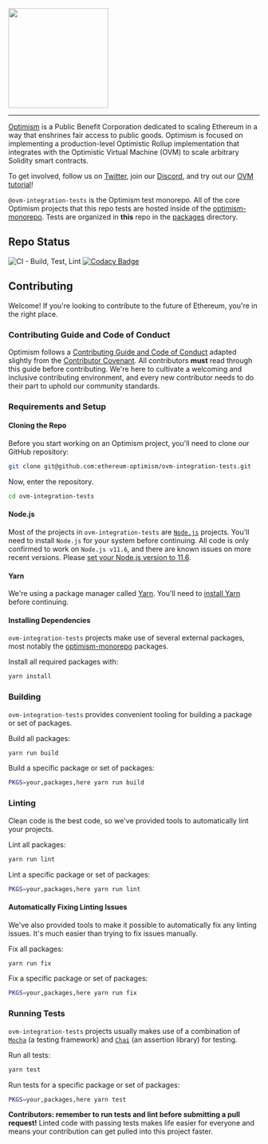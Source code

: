 <img src="https://i.imgur.com/258JDQy.jpg" width="200px" >

---

[Optimism](https://optimism.io/) is a Public Benefit Corporation dedicated to scaling Ethereum in a way that enshrines fair access to public goods. Optimism is focused on implementing a production-level Optimistic Rollup implementation that integrates with the Optimistic Virtual Machine (OVM) to scale arbitrary Solidity smart contracts.

To get involved, follow us on [Twitter](https://twitter.com/optimismPBC), join our [Discord](https://discordapp.com/invite/jrnFEvq), and try out our [OVM tutorial](https://github.com/ethereum-optimism/ERC20-Example)!

`@ovm-integration-tests` is the Optimism test monorepo.
All of the core Optimism projects that this repo tests are hosted inside of the [optimism-monorepo](https://github.com/ethereum-optimism/optimism-monorepo).
Tests are organized in **this** repo in the [packages](https://github.com/ethereum-optimism/ovm-integration-tests/tree/master/packages) directory.

## Repo Status
![CI - Build, Test, Lint](https://github.com/ethereum-optimism/ovm-integration-tests/workflows/CI%20-%20Build,%20Test,%20Lint/badge.svg?branch=master) [![Codacy Badge](https://api.codacy.com/project/badge/Grade/05852734abaf4567a864cdd19169d70b)](https://www.codacy.com/gh/ethereum-optimism/ovm-integration-tests?utm_source=github.com&amp;utm_medium=referral&amp;utm_content=ethereum-optimism/ovm-integration-tests&amp;utm_campaign=Badge_Grade)
## Contributing
Welcome! If you're looking to contribute to the future of Ethereum, you're in the right place.

### Contributing Guide and Code of Conduct
Optimism follows a [Contributing Guide and Code of Conduct](https://github.com/ethereum-optimism/ovm-integration-tests/blob/master/.github/CONTRIBUTING.md) adapted slightly from the [Contributor Covenant](https://www.contributor-covenant.org/version/1/4/code-of-conduct.html).
All contributors **must** read through this guide before contributing.
We're here to cultivate a welcoming and inclusive contributing environment, and every new contributor needs to do their part to uphold our community standards.

### Requirements and Setup
#### Cloning the Repo
Before you start working on an Optimism project, you'll need to clone our GitHub repository:

```sh
git clone git@github.com:ethereum-optimism/ovm-integration-tests.git
```

Now, enter the repository.

```sh
cd ovm-integration-tests
```

#### Node.js
Most of the projects in `ovm-integration-tests` are [`Node.js`](https://nodejs.org/en/) projects.
You'll need to install `Node.js` for your system before continuing.
All code is only confirmed to work on `Node.js v11.6`, and there are known issues on more recent versions. Please [set your Node.js version to 11.6](https://stackoverflow.com/a/23569481). 

#### Yarn
We're using a package manager called [Yarn](https://yarnpkg.com/en/).
You'll need to [install Yarn](https://yarnpkg.com/en/docs/install) before continuing.

#### Installing Dependencies
`ovm-integration-tests` projects make use of several external packages, most notably the [optimism-monorepo](https://github.com/ethereum-optimism/optimism-monorepo) packages.

Install all required packages with:

```sh
yarn install
```

### Building
`ovm-integration-tests` provides convenient tooling for building a package or set of packages.

Build all packages:

```sh
yarn run build
```

Build a specific package or set of packages:

```sh
PKGS=your,packages,here yarn run build
```

### Linting
Clean code is the best code, so we've provided tools to automatically lint your projects.

Lint all packages:

```sh
yarn run lint
```

Lint a specific package or set of packages:

```sh
PKGS=your,packages,here yarn run lint
```

#### Automatically Fixing Linting Issues
We've also provided tools to make it possible to automatically fix any linting issues.
It's much easier than trying to fix issues manually.

Fix all packages:

```sh
yarn run fix
```

Fix a specific package or set of packages:

```sh
PKGS=your,packages,here yarn run fix
```

### Running Tests
`ovm-integration-tests` projects usually makes use of a combination of [`Mocha`](https://mochajs.org/) (a testing framework) and [`Chai`](https://www.chaijs.com/) (an assertion library) for testing.

Run all tests:

```sh
yarn test
```

Run tests for a specific package or set of packages:

```sh
PKGS=your,packages,here yarn test
```

**Contributors: remember to run tests and lint before submitting a pull request!**
Linted code with passing tests makes life easier for everyone and means your contribution can get pulled into this project faster.
